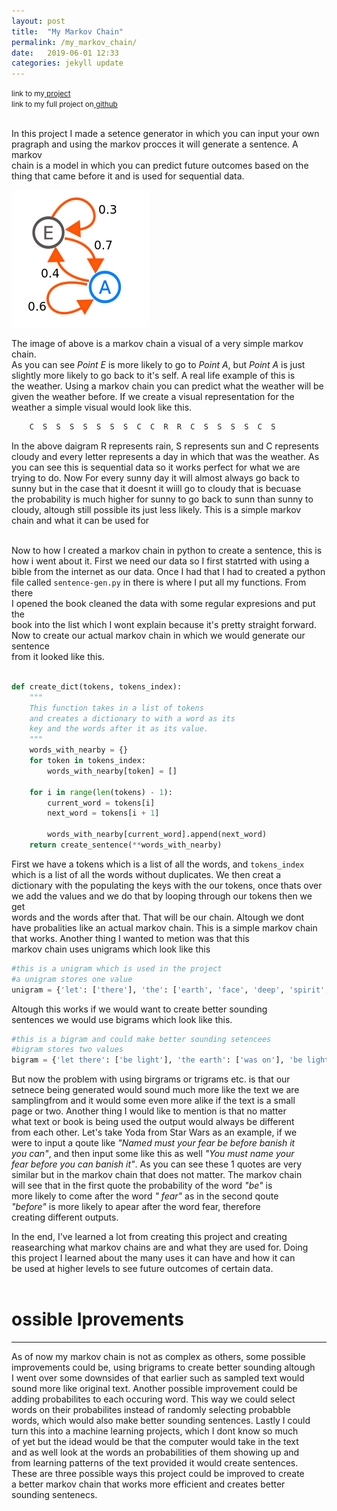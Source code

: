 ```yaml
---
layout: post
title:  "My Markov Chain"
permalink: /my_markov_chain/
date:   2019-06-01 12:33
categories: jekyll update
---
```

<small>link to my<a href="https://sentence-gen.herokuapp.com/"> project</a></small><br>
<small>link to my full project on<a href="https://github.com/GaelGil/sentence-generator"> github</a></small><br><br>

In this project I made a setence generator in which you can input your own <br>
pragraph and using the markov procces it will generate a sentence. A markov<br>
chain is a model in which you can predict future outcomes based on the <br>
thing that came before it and is used for sequential data. 

<img src="../img/blog/markovChain.png" alt="A markov chain">



The image of above is a markov chain a visual of a very simple markov chain.<br>
As you can see *Point E* is more likely to go to *Point A*, but *Point A* is just <br>
slightly more likely to go back to it's self. A real life example of this is<br>
the weather. Using a markov chain you can predict what the weather will be<br>
given the weather before. If we create a visual representation for the <br>
weather a simple visual would look like this.<br>
 
~~~python
    C  S  S  S  S  S  S  S  C  C  R  R  C  S  S  S  S  C  S
~~~

In the above daigram R represents rain, S represents sun and C represents <br>
cloudy and every letter represents a day in which that was the weather. As<br>
you can see this is sequential data so it works perfect for what we are <br>
trying to do. Now For every sunny day it will almost always go back to <br>
sunny but in the case that it doesnt it wiill go to cloudy that is becuase<br>
the probability is much higher for sunny to go back to sunn than sunny to <br>
cloudy, altough still possible its just less likely. This is a simple markov<br>
chain and what it can be used for<br><br>

Now to how I created a markov chain in python to create a sentence, this is <br>
how i went about it. First we need our data so I first statrted with using a<br>
bible from the internet as our data. Once I had that I had to created a python<br> 
file called `sentence-gen.py` in there is where I put all my functions. From there<br>
I opened the book cleaned the data with some regular expresions and put the <br>
book into the list which I wont explain because it's pretty straight forward.<br>
Now to create our actual markov chain in which we would generate our sentence<br>
from it looked like this. <br>



~~~python

def create_dict(tokens, tokens_index):
    """
    This function takes in a list of tokens
    and creates a dictionary to with a word as its 
    key and the words after it as its value.
    """
    words_with_nearby = {}
    for token in tokens_index:
        words_with_nearby[token] = []

    for i in range(len(tokens) - 1):
        current_word = tokens[i]
        next_word = tokens[i + 1]

        words_with_nearby[current_word].append(next_word)
    return create_sentence(**words_with_nearby)

~~~

First we have a tokens which is a list of all the words, and `tokens_index`<br>
which is a list of all the words without duplicates. We then creat a<br>
dictionary with the populating the keys with the our tokens, once thats over<br>
we add the values and we do that by looping through our tokens then we get<br>
words and the words after that. That will be our chain. Altough we dont<br>
have probalities like an actual markov chain. This is a simple markov chain<br>
that works. Another thing I wanted to metion was that this<br> 
markov chain uses unigrams which look like this<br>

~~~python
#this is a unigram which is used in the project
#a unigram stores one value
unigram = {'let': ['there'], 'the': ['earth', 'face', 'deep', 'spirit', 'face', 'waters'], 'light': ['and'], 'moved': ['upon'], 'earth': ['was'], 'void': ['and'], 'darkness': ['was'], 'of': ['the', 'god', 'the'], 'was': ['without', 'upon', 'light'], 'god': ['moved', 'said'], 'there': ['be', 'was'], 'said': ['let'], 'deep': ['and'], 'and': ['the', 'void', 'darkness', 'the', 'god', 'there'], 'face': ['of', 'of'], 'spirit': ['of'], 'upon': ['the', 'the'], 'waters': ['and'], 'without': ['form'], 'form': ['and'], 'be': ['light']}
~~~

Altough this works if we would want to create better sounding<br>
sentences we would use bigrams which look like this.<br>

~~~python
#this is a bigram and could make better sounding setencees
#bigram stores two values
bigram = {'let there': ['be light'], 'the earth': ['was on'], 'be light': ['ther was']: 
~~~

But now the problem with using birgrams or trigrams etc. is that our<br>
setnece being generated would sound much more like the text we are <br>
samplingfrom and it would some even more alike if the text is a small<br>
page or two. Another thing I would like to mention is that no matter<br>
what text or book is being used the output would always be different<br>
from each other. Let's take Yoda from Star Wars as an example, if we<br>
were to input a qoute like *"Named must your fear be before banish it<br>
you can"*, and then input some like this as well *"You must name your<br>
fear before you can banish it"*. As you can see these 1 quotes are very<br>
similar but in the markov chain that does not matter. The markov chain<br>
will see that in the first quote the probability of the word *"be"* is<br> 
more likely to come after the word *" fear"* as in the second qoute <br>
*"before"* is more likely to apear after the word fear, therefore <br>
creating different outputs.<br>

In the end, I've learned a lot from creating this project and creating<br>
reasearching what markov chains are and what they are used for. Doing<br>
this project I learned about the many uses it can have and how it can<br>
be used at higher levels to see future outcomes of certain data. <br><br>


<h1>ossible Iprovements</h1>
<hr>
As of now my markov chain is not as complex as others, some possible<br>
improvements could be, using brigrams to create better sounding altough<br>
I went over some downsides of that earlier such as sampled text would<br>
sound more like original text. Another possible improvement could be<br>
adding probabilites to each occuring word. This way we could select<br>
words on their probabilites instead of randomly selecting probabble<br>
words, which would also make better sounding sentences. Lastly I could<br>
turn this into a machine learning projects, which I dont know so much<br>
of yet but the idead would be that the computer would take in the text<br>
and as well look at the words an probabilities of them showing up and<br>
from learning patterns of the text provided it would create sentences.<br>
These are three possible ways this project could be improved to create<br>
a better markov chain that works more efficient and creates better <br>
sounding sentenecs. <br>
